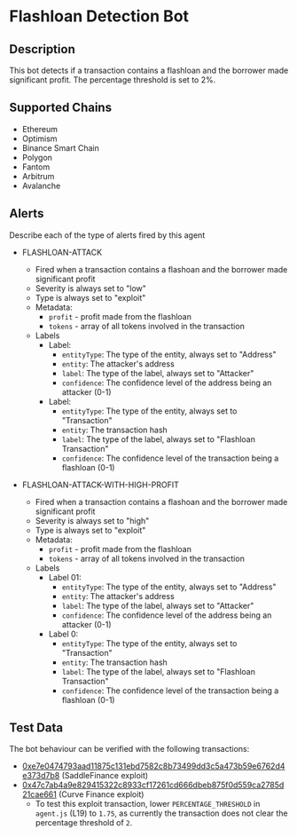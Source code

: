 # Flashloan Detection Bot

## Description

This bot detects if a transaction contains a flashloan and the borrower made significant profit. The percentage threshold is set to 2%.

## Supported Chains

- Ethereum
- Optimism
- Binance Smart Chain
- Polygon
- Fantom
- Arbitrum
- Avalanche

## Alerts

Describe each of the type of alerts fired by this agent

- FLASHLOAN-ATTACK

  - Fired when a transaction contains a flashoan and the borrower made significant profit
  - Severity is always set to "low"
  - Type is always set to "exploit"
  - Metadata:
    - `profit` - profit made from the flashloan
    - `tokens` - array of all tokens involved in the transaction
  - Labels
    - Label:
      - `entityType`: The type of the entity, always set to "Address"
      - `entity`: The attacker's address
      - `label`: The type of the label, always set to "Attacker"
      - `confidence`: The confidence level of the address being an attacker (0-1)
    - Label:
      - `entityType`: The type of the entity, always set to "Transaction"
      - `entity`: The transaction hash
      - `label`: The type of the label, always set to "Flashloan Transaction"
      - `confidence`: The confidence level of the transaction being a flashloan (0-1)
      

- FLASHLOAN-ATTACK-WITH-HIGH-PROFIT
  - Fired when a transaction contains a flashoan and the borrower made significant profit
  - Severity is always set to "high"
  - Type is always set to "exploit"
  - Metadata:
    - `profit` - profit made from the flashloan
    - `tokens` - array of all tokens involved in the transaction
  - Labels
    - Label 01:
      - `entityType`: The type of the entity, always set to "Address"
      - `entity`: The attacker's address
      - `label`: The type of the label, always set to "Attacker"
      - `confidence`: The confidence level of the address being an attacker (0-1)
    - Label 0:
      - `entityType`: The type of the entity, always set to "Transaction"
      - `entity`: The transaction hash
      - `label`: The type of the label, always set to "Flashloan Transaction"
      - `confidence`: The confidence level of the transaction being a flashloan (0-1)

## Test Data

The bot behaviour can be verified with the following transactions:

- [0xe7e0474793aad11875c131ebd7582c8b73499dd3c5a473b59e6762d4e373d7b8](https://etherscan.io/tx/0xe7e0474793aad11875c131ebd7582c8b73499dd3c5a473b59e6762d4e373d7b8) (SaddleFinance exploit)
- [0x47c7ab4a9e829415322c8933cf17261cd666dbeb875f0d559ca2785d21cae661](https://etherscan.io/tx/0x47c7ab4a9e829415322c8933cf17261cd666dbeb875f0d559ca2785d21cae661) (Curve Finance exploit)
  - To test this exploit transaction, lower `PERCENTAGE_THRESHOLD` in `agent.js` (L19) to `1.75`, as currently the transaction does not clear the percentage threshold of `2`.